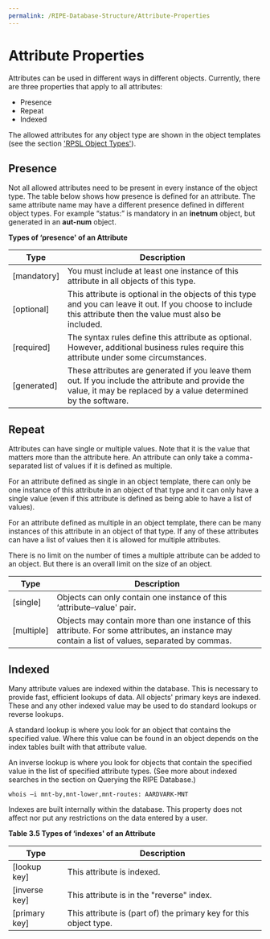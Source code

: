 ```yaml
---
permalink: /RIPE-Database-Structure/Attribute-Properties
---
```


# Attribute Properties

Attributes can be used in different ways in different objects. Currently, there are three properties that apply to all attributes:

* Presence
* Repeat
* Indexed

The allowed attributes for any object type are shown in the object templates (see the section ['RPSL Object Types'](../RPSL-Object-Types/#rpsl-object-types)).


## Presence

Not all allowed attributes need to be present in every instance of the object type. The table below shows how presence is defined for an attribute. The same attribute name may have a different presence defined in different object types. For example “status:” is mandatory in an **inetnum** object, but generated in an **aut-num** object.

**Types of ‘presence' of an Attribute**

| Type | Description |
| --- | --- |
| [mandatory] | You must include at least one instance of this attribute in all objects of this type. |
| [optional] | This attribute is optional in the objects of this type and you can leave it out. If you choose to include this attribute then the value must also be included. |
| [required] | The syntax rules define this attribute as optional. However, additional business rules require this attribute under some circumstances. |
| [generated] | These attributes are generated if you leave them out. If you include the attribute and provide the value, it may be replaced by a value determined by the software. |


## Repeat

Attributes can have single or multiple values. Note that it is the value that matters more than the attribute here. An attribute can only take a comma-separated list of values if it is defined as multiple.

For an attribute defined as single in an object template, there can only be one instance of this attribute in an object of that type and it can only have a single value (even if this attribute is defined as being able to have a list of values).

For an attribute defined as multiple in an object template, there can be many instances of this attribute in an object of that type. If any of these attributes can have a list of values then it is allowed for multiple attributes.

There is no limit on the number of times a multiple attribute can be added to an object. But there is an overall limit on the size of an object.


| Type | Description |
| --- | --- |
| [single] | Objects can only contain one instance of this ‘attribute–value' pair. |
| [multiple] | Objects may contain more than one instance of this attribute. For some attributes, an instance may contain a list of values, separated by commas. |


## Indexed

Many attribute values are indexed within the database. This is necessary to provide fast, efficient lookups of data. All objects' primary keys are indexed. These and any other indexed value may be used to do standard lookups or reverse lookups.

A standard lookup is where you look for an object that contains the specified value. Where this value can be found in an object depends on the index tables built with that attribute value.

An inverse lookup is where you look for objects that contain the specified value in the list of specified attribute types. (See more about indexed searches in the section on Querying the RIPE Database.)

    whois –i mnt-by,mnt-lower,mnt-routes: AARDVARK-MNT

Indexes are built internally within the database. This property does not affect nor put any restrictions on the data entered by a user.

**Table 3.5 Types of ‘indexes' of an Attribute**

| Type | Description |
| --- | --- |
| [lookup key] | This attribute is indexed. |
| [inverse key] | This attribute is in the "reverse" index. |
| [primary key] | This attribute is (part of) the primary key for this object type. |